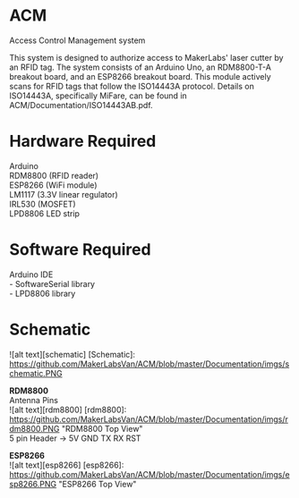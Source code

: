 # ACM
Access Control Management system

This system is designed to authorize access to MakerLabs' laser cutter by an RFID tag. The system consists of an Arduino Uno, an RDM8800-T-A breakout board, and an ESP8266 breakout board. This module actively scans for RFID tags that follow the ISO14443A protocol. Details on ISO14443A, specifically MiFare, can be found in ACM/Documentation/ISO14443AB.pdf.


# Hardware Required
Arduino  
RDM8800 (RFID reader)  
ESP8266 (WiFi module)  
LM1117 (3.3V linear regulator)   
IRL530 (MOSFET)     
LPD8806 LED strip

# Software Required
Arduino IDE  
	- SoftwareSerial library  
	- LPD8806 library
  
# Schematic  
![alt text][schematic]
[Schematic]: https://github.com/MakerLabsVan/ACM/blob/master/Documentation/imgs/schematic.PNG

__RDM8800__  
Antenna Pins  
![alt text][rdm8800]
[rdm8800]: https://github.com/MakerLabsVan/ACM/blob/master/Documentation/imgs/rdm8800.PNG "RDM8800 Top View"  
5 pin Header -> 5V GND TX RX RST

__ESP8266__  
![alt text][esp8266]
[esp8266]: https://github.com/MakerLabsVan/ACM/blob/master/Documentation/imgs/esp8266.PNG "ESP8266 Top View"